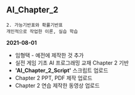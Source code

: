 ## AI_Chapter_2
	2. 가능기반표와 확률기반표
	개인적으로 작업한 이론, 실습 학습

**2021-08-01**

* 임형택 - 예전에 제작한 것 추가
* 실전 게임 기초 AI 프로그래밍 교재 Chapter 2 기반
* **'AI_Chapter_2_Script'** 스크립트 업로드
* Chapter 2 PPT, PDF 제작 업로드
* Chapter 2 연습 제작한 동영상 업로드